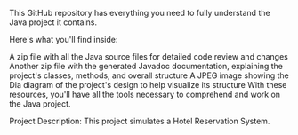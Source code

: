 This GitHub repository has everything you need to fully understand the Java project it contains.

Here's what you'll find inside:

A zip file with all the Java source files for detailed code review and changes
Another zip file with the generated Javadoc documentation, explaining the project's classes, methods, and overall structure
A JPEG image showing the Dia diagram of the project's design to help visualize its structure
With these resources, you'll have all the tools necessary to comprehend and work on the Java project.

Project Description:
This project simulates a Hotel Reservation System. 
